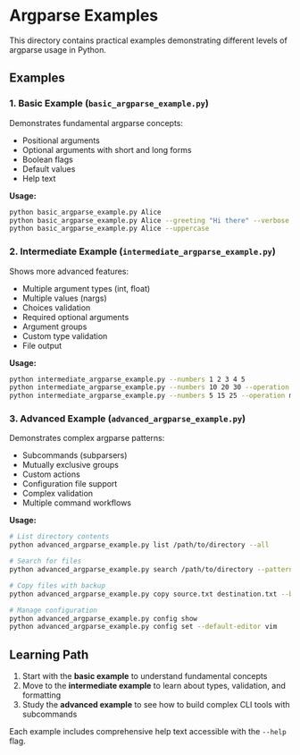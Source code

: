 # Argparse Examples

This directory contains practical examples demonstrating different levels of argparse usage in Python.

## Examples

### 1. Basic Example (`basic_argparse_example.py`)

Demonstrates fundamental argparse concepts:
- Positional arguments
- Optional arguments with short and long forms
- Boolean flags
- Default values
- Help text

**Usage:**
```bash
python basic_argparse_example.py Alice
python basic_argparse_example.py Alice --greeting "Hi there" --verbose
python basic_argparse_example.py Alice --uppercase
```

### 2. Intermediate Example (`intermediate_argparse_example.py`)

Shows more advanced features:
- Multiple argument types (int, float)
- Multiple values (nargs)
- Choices validation
- Required optional arguments
- Argument groups
- Custom type validation
- File output

**Usage:**
```bash
python intermediate_argparse_example.py --numbers 1 2 3 4 5
python intermediate_argparse_example.py --numbers 10 20 30 --operation average --precision 3
python intermediate_argparse_example.py --numbers 5 15 25 --operation max --format json
```

### 3. Advanced Example (`advanced_argparse_example.py`)

Demonstrates complex argparse patterns:
- Subcommands (subparsers)
- Mutually exclusive groups
- Custom actions
- Configuration file support
- Complex validation
- Multiple command workflows

**Usage:**
```bash
# List directory contents
python advanced_argparse_example.py list /path/to/directory --all

# Search for files
python advanced_argparse_example.py search /path/to/directory --pattern "*.py" --recursive

# Copy files with backup
python advanced_argparse_example.py copy source.txt destination.txt --backup

# Manage configuration
python advanced_argparse_example.py config show
python advanced_argparse_example.py config set --default-editor vim
```

## Learning Path

1. Start with the **basic example** to understand fundamental concepts
2. Move to the **intermediate example** to learn about types, validation, and formatting
3. Study the **advanced example** to see how to build complex CLI tools with subcommands

Each example includes comprehensive help text accessible with the `--help` flag.